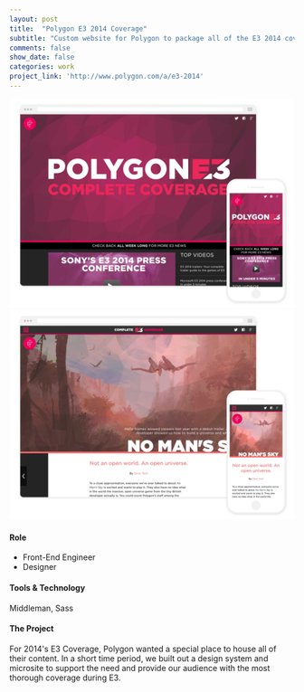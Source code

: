 ```yaml
---
layout: post
title:  "Polygon E3 2014 Coverage"
subtitle: "Custom website for Polygon to package all of the E3 2014 coverage."
comments: false
show_date: false
categories: work
project_link: 'http://www.polygon.com/a/e3-2014'
---
```

![Image of the Polygon E3 website](/assets/images/work/polygon-e3-1.jpg)
![Image of the Polygon E3 website](/assets/images/work/polygon-e3.jpg)

#### Role
- Front-End Engineer
- Designer

#### Tools & Technology
Middleman, Sass

#### The Project
For 2014's E3 Coverage, Polygon wanted a special place to house all of their content. In a short time period, we built out a design system and microsite to support the need and provide our audience with the most thorough coverage during E3.
